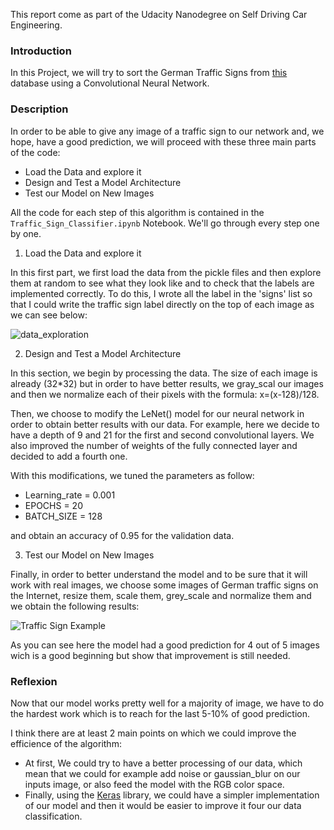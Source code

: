 [image1]: example.png "Trained Agent"
[image2]: data_exploration.png "data_exploration"
This report come as part of the Udacity Nanodegree on Self Driving Car Engineering.

### Introduction
In this Project, we will try to sort the German Traffic Signs from [this](https://s3-us-west-1.amazonaws.com/udacity-selfdrivingcar/traffic-signs-data.zip) database using a Convolutional Neural Network.



### Description

In order to be able to give any image of a traffic sign to our network and, we hope, have a good prediction, we will proceed with these three main parts of the code:

* Load the Data and explore it
* Design and Test a Model Architecture
* Test our Model on New Images

All the code for each step of this algorithm is contained in the `Traffic_Sign_Classifier.ipynb` Notebook. We'll go through every step one by one.

1. Load the Data and explore it

In this first part, we first load the data from the pickle files and then explore them at random to see what they look like and to check that the labels are implemented correctly. To do this, I wrote all the label in the 'signs' list so that I could write the traffic sign label directly on the top of each image as we can see below:

![data_exploration][image2] 

2. Design and Test a Model Architecture

In this section, we begin by processing the data. The size of each image is already (32*32) but in order to have better results, we gray_scal our images and then we normalize each of their pixels with the formula: x=(x-128)/128.

Then, we choose to modify the LeNet() model for our neural network in order to obtain better results with our data. For example, here we decide to have a depth of  9 and 21  for the first and second convolutional layers. We also improved the number of weights of the fully connected layer and decided to add a fourth one.

With this modifications, we tuned the parameters as follow:

* Learning_rate = 0.001
* EPOCHS = 20
* BATCH_SIZE = 128

and obtain an accuracy of 0.95 for the validation data.

3. Test our Model on New Images

Finally, in order to better understand the model and to be sure that it will work with real images, we choose some images of German traffic signs on the Internet, resize them, scale them, grey_scale and normalize them and we obtain the following results:

![Traffic Sign Example][image1] 

As you can see here the model had a good prediction for 4 out of 5 images wich is a good beginning but show that improvement is still needed.

### Reflexion

Now that our model works pretty well for a majority of image, we have to do the hardest work which is to reach for the last 5-10% of good prediction. 

I think there are at least 2 main points on which we could improve the efficience of the algorithm:

- At first, We could try to have a better processing of our data, which mean that we could for example add noise or gaussian_blur on our inputs image, or also feed the model with the RGB color space.
- Finally, using the [Keras](https://keras.io) library, we could have a simpler implementation of our model and then it would be easier to improve it four our data classification.
